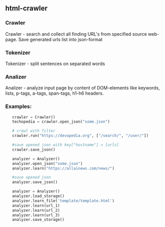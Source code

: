 ## html-crawler

### Crawler
Crawler - search and collect all finding URL's from specified source web-page. Save generated urls list into json-format

### Tokenizer
Tokenizer - split sentences on separated words

### Analizer
Analizer - analyze input page by content of DOM-elements like keywords, lists, p-tags, a-tags, span-tags, h1-h6 headers.

### Examples:
```python
   crawler = Crawler()
   techopedia = crawler.open_json("some.json")

   # crawl with filter
   crawler.run("https://devopedia.org", ["/search/", "/user/"])

   #save opened json with key["hostname"] = [urls]
   crawler.save_json()
```

```python
   analyzer = Analyzer()
   analyzer.open_json("some.json")
   analyzer.learn("https://allainews.com/news/")

   #save opened json
   analyzer.save_json()
```

```python
   analyzer = Analyzer()
   analyzer.load_storage()
   analyzer.learn_file('template/template.html')
   analyzer.learn(url_1)
   analyzer.learn(url_2)
   analyzer.learn(url_3)
   analyzer.save_storage()
```
